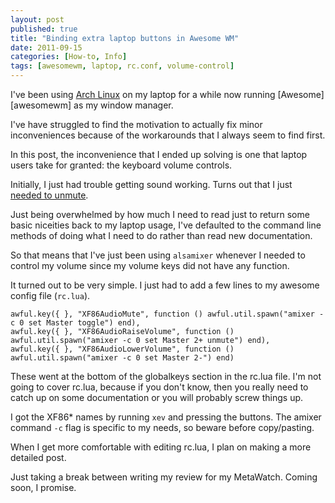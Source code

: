 ```yaml
---
layout: post
published: true
title: "Binding extra laptop buttons in Awesome WM"
date: 2011-09-15
categories: [How-to, Info]
tags: [awesomewm, laptop, rc.conf, volume-control]
---
```

I've been using [Arch Linux][arch-linux] on my laptop for a while now
running [Awesome][awesomewm] as my window manager.

I've have struggled to find the motivation to actually fix minor inconveniences because of the workarounds that I always seem to find first.

In this post, the inconvenience that I ended up solving is one that laptop users take for granted: the keyboard volume controls.

Initially, I just had trouble getting sound working. Turns out that I just
[needed to unmute][arch-wiki-sound].

Just being overwhelmed by how much I need to read just to return some basic niceities back to my laptop usage, I've defaulted to the command line methods of doing what I need to do rather than read new documentation.

So that means that I've just been using `alsamixer` whenever I needed to control my volume since my volume keys did not have any function.

It turned out to be very simple. I just had to add a few lines to my awesome config file (`rc.lua`).

    awful.key({ }, "XF86AudioMute", function () awful.util.spawn("amixer -c 0 set Master toggle") end),
    awful.key({ }, "XF86AudioRaiseVolume", function () awful.util.spawn("amixer -c 0 set Master 2+ unmute") end),
    awful.key({ }, "XF86AudioLowerVolume", function () awful.util.spawn("amixer -c 0 set Master 2-") end)

These went at the bottom of the globalkeys section in the rc.lua file. I'm not going to cover rc.lua, because if you don't know, then you really need to catch up on some documentation or you will probably screw things up.

I got the XF86\* names by running `xev` and pressing the buttons. The amixer command `-c` flag is specific to my needs, so beware before copy/pasting.

When I get more comfortable with editing rc.lua, I plan on making a more detailed post.

Just taking a break between writing my review for my MetaWatch. Coming soon, I promise.

[arch-linux]: http://www.archlinux.org
[awesome-wm]: http://awesome.naquadah.org
[arch-wiki-sound]: https://wiki.archlinux.org/index.php/General_recommendations#Sound 
